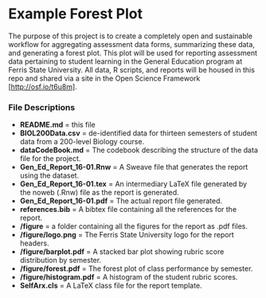 # Example Forest Plot
The purpose of this project is to create a completely open and sustainable workflow for aggregating assessment data forms, summarizing these data, and generating a forest plot. This plot will be used for reporting assessment data pertaining to student learning in the General Education program at Ferris State University. All data, R scripts, and reports will be housed in this repo and shared via a site in the Open Science Framework [http://osf.io/t6u8m].  

### File Descriptions ###
* **README.md** = this file
* **BIOL200Data.csv** = de-identified data for thirteen semesters of student data from a 200-level Biology course.
* **dataCodeBook.md** = The codebook describing the structure of the data file for the project.
* **Gen_Ed_Report_16-01.Rnw** = A Sweave file that generates the report using the dataset.
* **Gen_Ed_Report_16-01.tex** = An intermediary LaTeX file generated by the noweb (.Rnw) file as the report is generated.
* **Gen_Ed_Report_16-01.pdf** = The actual report file generated.
* **references.bib** = A bibtex file containing all the references for the report.
* **/figure** = a folder containing all the figures for the report as .pdf files.
* **/figure/logo.png** = The Ferris State University logo for the report headers.
* **/figure/barplot.pdf** = A stacked bar plot showing rubric score distribution by semester.
* **/figure/forest.pdf** = The forest plot of class performance by semester.
* **/figure/histogram.pdf** = A histogram of the student rubric scores.
* **SelfArx.cls** = A LaTeX class file for the report template.
